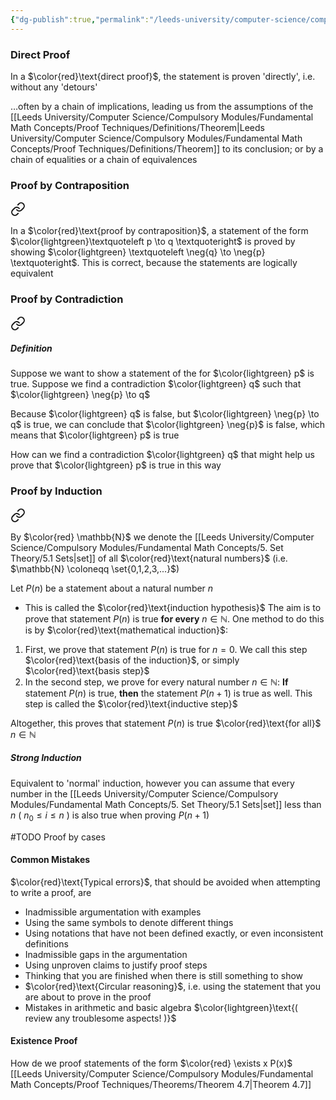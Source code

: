 ```yaml
---
{"dg-publish":true,"permalink":"/leeds-university/computer-science/compulsory-modules/fundamental-math-concepts/proof-techniques/proof-techniques/"}
---
```


### Direct Proof

<div class="transclusion internal-embed is-loaded"><div class="markdown-embed">



In a $\color{red}\text{direct proof}$, the statement is proven 'directly', i.e. without any 'detours' 

</div></div>

<div class="transclusion internal-embed is-loaded"><div class="markdown-embed">



…often by a chain of implications, leading us from the assumptions of the [[Leeds University/Computer Science/Compulsory Modules/Fundamental Math Concepts/Proof Techniques/Definitions/Theorem\|Leeds University/Computer Science/Compulsory Modules/Fundamental Math Concepts/Proof Techniques/Definitions/Theorem]] to its conclusion; or by a chain of equalities or a chain of equivalences 

</div></div>

### Proof by Contraposition

<div class="transclusion internal-embed is-loaded"><a class="markdown-embed-link" href="/leeds-university/computer-science/compulsory-modules/fundamental-math-concepts/proof-techniques/proof-by-contraposition/#def" aria-label="Open link"><svg xmlns="http://www.w3.org/2000/svg" width="24" height="24" viewBox="0 0 24 24" fill="none" stroke="currentColor" stroke-width="2" stroke-linecap="round" stroke-linejoin="round" class="svg-icon lucide-link"><path d="M10 13a5 5 0 0 0 7.54.54l3-3a5 5 0 0 0-7.07-7.07l-1.72 1.71"></path><path d="M14 11a5 5 0 0 0-7.54-.54l-3 3a5 5 0 0 0 7.07 7.07l1.71-1.71"></path></svg></a><div class="markdown-embed">



In a $\color{red}\text{proof by contraposition}$, a statement of the form $\color{lightgreen}\textquoteleft p \to q \textquoteright$ is proved by showing $\color{lightgreen} \textquoteleft \neg{q} \to \neg{p} \textquoteright$. This is correct, because the statements are logically equivalent 

</div></div>

### Proof by Contradiction

<div class="transclusion internal-embed is-loaded"><a class="markdown-embed-link" href="/leeds-university/computer-science/compulsory-modules/fundamental-math-concepts/proof-techniques/proof-by-contradiction/#definition" aria-label="Open link"><svg xmlns="http://www.w3.org/2000/svg" width="24" height="24" viewBox="0 0 24 24" fill="none" stroke="currentColor" stroke-width="2" stroke-linecap="round" stroke-linejoin="round" class="svg-icon lucide-link"><path d="M10 13a5 5 0 0 0 7.54.54l3-3a5 5 0 0 0-7.07-7.07l-1.72 1.71"></path><path d="M14 11a5 5 0 0 0-7.54-.54l-3 3a5 5 0 0 0 7.07 7.07l1.71-1.71"></path></svg></a><div class="markdown-embed">



##### Definition
Suppose we want to show a statement of the for $\color{lightgreen} p$ is true. Suppose we find a contradiction $\color{lightgreen} q$ such that $\color{lightgreen} \neg{p} \to q$

Because $\color{lightgreen} q$ is false, but $\color{lightgreen} \neg{p} \to q$ is true, we can conclude that $\color{lightgreen} \neg{p}$ is false, which means that $\color{lightgreen} p$ is true

How can we find a contradiction $\color{lightgreen} q$ that might help us prove that $\color{lightgreen} p$ is true in this way

</div></div>

### Proof by Induction

<div class="transclusion internal-embed is-loaded"><a class="markdown-embed-link" href="/leeds-university/computer-science/compulsory-modules/fundamental-math-concepts/proof-techniques/proof-by-induction/" aria-label="Open link"><svg xmlns="http://www.w3.org/2000/svg" width="24" height="24" viewBox="0 0 24 24" fill="none" stroke="currentColor" stroke-width="2" stroke-linecap="round" stroke-linejoin="round" class="svg-icon lucide-link"><path d="M10 13a5 5 0 0 0 7.54.54l3-3a5 5 0 0 0-7.07-7.07l-1.72 1.71"></path><path d="M14 11a5 5 0 0 0-7.54-.54l-3 3a5 5 0 0 0 7.07 7.07l1.71-1.71"></path></svg></a><div class="markdown-embed">




By $\color{red} \mathbb{N}$ we denote the [[Leeds University/Computer Science/Compulsory Modules/Fundamental Math Concepts/5. Set Theory/5.1 Sets\|set]] of all $\color{red}\text{natural numbers}$ (i.e. $\mathbb{N} \coloneqq \set{0,1,2,3,...}$)

Let $P(n)$ be a statement about a natural number $n$
- This is called the $\color{red}\text{induction hypothesis}$
The aim is to prove that statement $P(n)$ is true **for every** $n \in \mathbb{N}$. One method to do this is by $\color{red}\text{mathematical induction}$:

1. First, we prove that statement $P(n)$ is true for $n=0$.
    We call this step $\color{red}\text{basis of the induction}$, or simply $\color{red}\text{basis step}$
2. In the second step, we prove for every natural number $n \in \mathbb{N}$:
    **If** statement $P(n)$ is true, **then** the statement $P(n+1)$ is true as well.
    This step is called the $\color{red}\text{inductive step}$

Altogether, this proves that statement $P(n)$ is true $\color{red}\text{for all}$ $n \in \mathbb{N}$
##### Strong Induction
Equivalent to 'normal' induction, however you can assume that every number in the [[Leeds University/Computer Science/Compulsory Modules/Fundamental Math Concepts/5. Set Theory/5.1 Sets\|set]] less than $n$ ( $n_{0} \leq i \leq n$ ) is also true when proving $P(n+1)$


</div></div>

#TODO Proof by cases
#### Common Mistakes
$\color{red}\text{Typical errors}$, that should be avoided when attempting to write a proof, are
- Inadmissible argumentation with examples
- Using the same symbols to denote different things
- Using notations that have not been defined exactly, or even inconsistent definitions
- Inadmissible gaps in the argumentation
- Using unproven claims to justify proof steps
- Thinking that you are finished when there is still something to show
- $\color{red}\text{Circular reasoning}$, i.e. using the statement that you are about to prove in the proof
- Mistakes in arithmetic and basic algebra $\color{lightgreen}\text{( review any troublesome aspects! )}$
#### Existence Proof
How de we proof statements of the form $\color{red} \exists x P(x)$
[[Leeds University/Computer Science/Compulsory Modules/Fundamental Math Concepts/Proof Techniques/Theorems/Theorem 4.7\|Theorem 4.7]]

